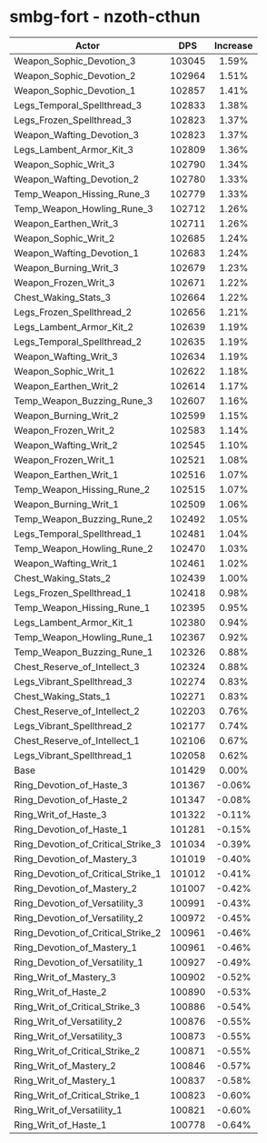 # smbg-fort - nzoth-cthun
| Actor | DPS | Increase |
|---|:---:|:---:|
|Weapon_Sophic_Devotion_3|103045|1.59%|
|Weapon_Sophic_Devotion_2|102964|1.51%|
|Weapon_Sophic_Devotion_1|102857|1.41%|
|Legs_Temporal_Spellthread_3|102833|1.38%|
|Legs_Frozen_Spellthread_3|102823|1.37%|
|Weapon_Wafting_Devotion_3|102823|1.37%|
|Legs_Lambent_Armor_Kit_3|102809|1.36%|
|Weapon_Sophic_Writ_3|102790|1.34%|
|Weapon_Wafting_Devotion_2|102780|1.33%|
|Temp_Weapon_Hissing_Rune_3|102779|1.33%|
|Temp_Weapon_Howling_Rune_3|102712|1.26%|
|Weapon_Earthen_Writ_3|102711|1.26%|
|Weapon_Sophic_Writ_2|102685|1.24%|
|Weapon_Wafting_Devotion_1|102683|1.24%|
|Weapon_Burning_Writ_3|102679|1.23%|
|Weapon_Frozen_Writ_3|102671|1.22%|
|Chest_Waking_Stats_3|102664|1.22%|
|Legs_Frozen_Spellthread_2|102656|1.21%|
|Legs_Lambent_Armor_Kit_2|102639|1.19%|
|Legs_Temporal_Spellthread_2|102635|1.19%|
|Weapon_Wafting_Writ_3|102634|1.19%|
|Weapon_Sophic_Writ_1|102622|1.18%|
|Weapon_Earthen_Writ_2|102614|1.17%|
|Temp_Weapon_Buzzing_Rune_3|102607|1.16%|
|Weapon_Burning_Writ_2|102599|1.15%|
|Weapon_Frozen_Writ_2|102583|1.14%|
|Weapon_Wafting_Writ_2|102545|1.10%|
|Weapon_Frozen_Writ_1|102521|1.08%|
|Weapon_Earthen_Writ_1|102516|1.07%|
|Temp_Weapon_Hissing_Rune_2|102515|1.07%|
|Weapon_Burning_Writ_1|102509|1.06%|
|Temp_Weapon_Buzzing_Rune_2|102492|1.05%|
|Legs_Temporal_Spellthread_1|102481|1.04%|
|Temp_Weapon_Howling_Rune_2|102470|1.03%|
|Weapon_Wafting_Writ_1|102461|1.02%|
|Chest_Waking_Stats_2|102439|1.00%|
|Legs_Frozen_Spellthread_1|102418|0.98%|
|Temp_Weapon_Hissing_Rune_1|102395|0.95%|
|Legs_Lambent_Armor_Kit_1|102380|0.94%|
|Temp_Weapon_Howling_Rune_1|102367|0.92%|
|Temp_Weapon_Buzzing_Rune_1|102326|0.88%|
|Chest_Reserve_of_Intellect_3|102324|0.88%|
|Legs_Vibrant_Spellthread_3|102274|0.83%|
|Chest_Waking_Stats_1|102271|0.83%|
|Chest_Reserve_of_Intellect_2|102203|0.76%|
|Legs_Vibrant_Spellthread_2|102177|0.74%|
|Chest_Reserve_of_Intellect_1|102106|0.67%|
|Legs_Vibrant_Spellthread_1|102058|0.62%|
|Base|101429|0.00%|
|Ring_Devotion_of_Haste_3|101367|-0.06%|
|Ring_Devotion_of_Haste_2|101347|-0.08%|
|Ring_Writ_of_Haste_3|101322|-0.11%|
|Ring_Devotion_of_Haste_1|101281|-0.15%|
|Ring_Devotion_of_Critical_Strike_3|101034|-0.39%|
|Ring_Devotion_of_Mastery_3|101019|-0.40%|
|Ring_Devotion_of_Critical_Strike_1|101012|-0.41%|
|Ring_Devotion_of_Mastery_2|101007|-0.42%|
|Ring_Devotion_of_Versatility_3|100991|-0.43%|
|Ring_Devotion_of_Versatility_2|100972|-0.45%|
|Ring_Devotion_of_Critical_Strike_2|100961|-0.46%|
|Ring_Devotion_of_Mastery_1|100961|-0.46%|
|Ring_Devotion_of_Versatility_1|100927|-0.49%|
|Ring_Writ_of_Mastery_3|100902|-0.52%|
|Ring_Writ_of_Haste_2|100890|-0.53%|
|Ring_Writ_of_Critical_Strike_3|100886|-0.54%|
|Ring_Writ_of_Versatility_2|100876|-0.55%|
|Ring_Writ_of_Versatility_3|100873|-0.55%|
|Ring_Writ_of_Critical_Strike_2|100871|-0.55%|
|Ring_Writ_of_Mastery_2|100846|-0.57%|
|Ring_Writ_of_Mastery_1|100837|-0.58%|
|Ring_Writ_of_Critical_Strike_1|100823|-0.60%|
|Ring_Writ_of_Versatility_1|100821|-0.60%|
|Ring_Writ_of_Haste_1|100778|-0.64%|
